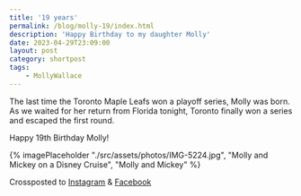 ```yaml
---
title: '19 years'
permalink: /blog/molly-19/index.html
description: 'Happy Birthday to my daughter Molly'
date: 2023-04-29T23:09:00
layout: post
category: shortpost
tags:
    - MollyWallace
---
```

The last time the Toronto Maple Leafs won a playoff series, Molly was born. As we waited for her return from Florida tonight, Toronto finally won a series and escaped the first round.

Happy 19th Birthday Molly!

{% imagePlaceholder "./src/assets/photos/IMG-5224.jpg", "Molly and Mickey on a Disney Cruise", "Molly and Mickey" %}

Crossposted to [Instagram](https://www.instagram.com/p/CrpcrR1uUQO/) & [Facebook](https://www.facebook.com/ecrosstexas/posts/pfbid0uib8SiSVRK7ZH9HZM2bPtpLcf8NsugPch3AYrnkzRK2476C3wPAGcBv2yQiu9ibxl)
